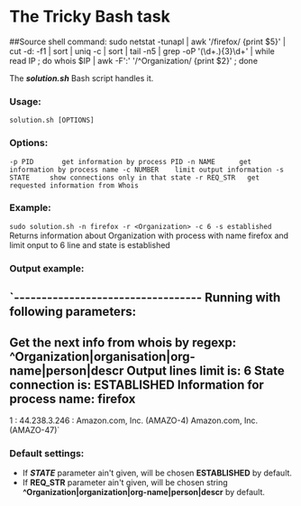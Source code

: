 # The Tricky Bash task

##Source shell command:
sudo netstat -tunapl | awk '/firefox/ {print $5}' | cut -d: -f1 | sort | uniq -c | sort | tail -n5 | grep -oP '(\d+\.){3}\d+' | while read IP ; do whois $IP | awk -F':' '/^Organization/ {print $2}' ; done

The ***solution.sh*** Bash script handles it.

### Usage:
`solution.sh [OPTIONS]`

### Options:
`-p PID       get information by process PID
-n NAME      get information by process name
-c NUMBER    limit output information
-s STATE     show connections only in that state
-r REQ_STR   get requested information from Whois`

### Example:
`sudo solution.sh -n firefox -r <Organization> -c 6 -s established`
Returns information about Organization with process with name firefox and limit onput to 6 line and state is established

### Output example:
`----------------------------------
Running with following parameters:
----------------------------------
Get the next info from whois by regexp: ^Organization|organisation|org-name|person|descr
Output lines limit is: 6
State connection is: ESTABLISHED
Information for process name: firefox
----------------------------------
1 : 44.238.3.246 : Amazon.com, Inc. (AMAZO-4) Amazon.com, Inc. (AMAZO-47)`

### Default settings:
* If ***STATE*** parameter ain't given, will be chosen **ESTABLISHED** by default.
* If **REQ_STR** parameter ain't given, will be chosen string **^Organization|organization|org-name|person|descr** by default.